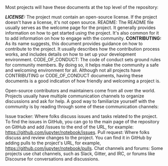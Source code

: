 Most projects will have these documents at the top level of the repository:

***LICENSE:*** The project must contain an open-source license. If the project doesn't have a license, it's not open source.
README: The README file usually serves as the welcome page for the project. It generally provides information on how to get started using the project. It's also common for it to add information on how to engage with the community.
__CONTRIBUTING:__ As its name suggests, this document provides guidance on how to contribute to the project. It usually describes how the contribution process works, and includes details on how to set up your development environment.
CODE_OF_CONDUCT: The code of conduct sets ground rules for community members. By doing so, it helps make the community a safe and welcoming environment for all.
Although not all projects have CONTRIBUTING or CODE_OF_CONDUCT documents, having these documents is a good indication of how friendly and welcoming a project is.

Open-source contributors and maintainers come from all over the world. Projects usually have multiple communication channels to organize discussions and ask for help. A good way to familiarize yourself with the community is by reading through some of these communication channels:

Issue tracker: Where folks discuss issues and tasks related to the project. To find the issues in GitHub, you can go to the main page of the repository on GitHub and add /issues to the end of the URL, for example: https://github.com/jupyter/notebook/issues.
Pull request: Where folks discuss and review changes to the project. You can find it in GitHub by adding pulls to the project's URL, for example, https://github.com/jupyter/notebook/pulls.
Chat channels and forums: Some projects use chat channels, such as Slack, Gitter, and IRC, or forums like Discourse for conversations and discussions.